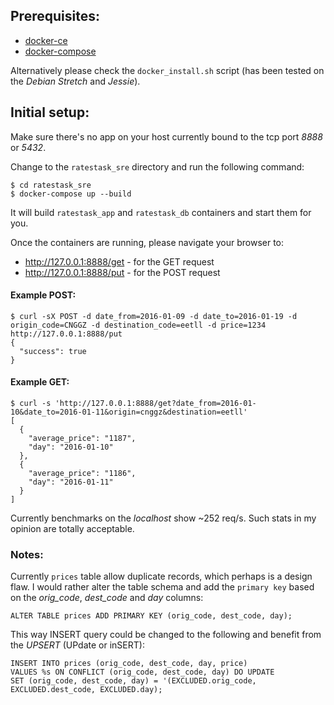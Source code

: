 ## Prerequisites:

* [docker-ce](https://docs.docker.com/engine/installation/)
* [docker-compose](https://docs.docker.com/compose/install/)

Alternatively please check the `docker_install.sh` script (has been tested on the *Debian Stretch* and *Jessie*).


## Initial setup:

Make sure there's no app on your host currently bound to the tcp port *8888* or *5432*.

Change to the `ratestask_sre` directory and run the following command:

```
$ cd ratestask_sre
$ docker-compose up --build
```

It will build `ratestask_app` and `ratestask_db` containers and start them for you. 

Once the containers are running, please navigate your browser to:

* http://127.0.0.1:8888/get - for the GET request
* http://127.0.0.1:8888/put - for the POST request


#### Example POST:

```
$ curl -sX POST -d date_from=2016-01-09 -d date_to=2016-01-19 -d origin_code=CNGGZ -d destination_code=eetll -d price=1234 http://127.0.0.1:8888/put
{
  "success": true
}
```

#### Example GET:
```
$ curl -s 'http://127.0.0.1:8888/get?date_from=2016-01-10&date_to=2016-01-11&origin=cnggz&destination=eetll'
[
  {
    "average_price": "1187",
    "day": "2016-01-10"
  },
  {
    "average_price": "1186",
    "day": "2016-01-11"
  }
]
```

Currently benchmarks on the *localhost* show ~252 req/s. Such stats in my opinion are totally acceptable.

### Notes:

Currently `prices` table allow duplicate records, which perhaps is a design flaw. I would rather alter
the table schema and add the `primary key` based on the *orig_code*, *dest_code* and *day* columns:

```
ALTER TABLE prices ADD PRIMARY KEY (orig_code, dest_code, day);
```

This way INSERT query could be changed to the following and benefit from the *UPSERT* (UPdate or inSERT):

```
INSERT INTO prices (orig_code, dest_code, day, price)
VALUES %s ON CONFLICT (orig_code, dest_code, day) DO UPDATE
SET (orig_code, dest_code, day) = '(EXCLUDED.orig_code, EXCLUDED.dest_code, EXCLUDED.day);
```
